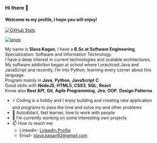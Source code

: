 ### Hi there 👋

#### Welcome to my profile, I hope you will enjoy!

[![GitHub Stats](https://github-readme-stats.vercel.app/api?username=SlavaKagan&show_icons=true&count_private=true&theme=radical)](https://github.com/SlavaKagan/github-readme-stats)

[![langs](https://github-readme-stats.vercel.app/api/top-langs/?username=SlavaKagan&layout=compact)](https://github.com/SlavaKagan/github-readme-stats)

My name is <b>Slava Kagan</b>, I have a <b>B.Sc at Software Engineering</b>, Specialization: Software and Information Technology.<br>
I have a deep interest in current technologies and scalable architectures.<br>
My software addiction began at school where I practiced Java and JavaScript and recently, I’m into Python, learning every corner about this language.<br>
Program mainly in <b>Java</b>, <b>Python</b>, <b>JavaScript</b> <b>C</b><br>
Good skills with <b>NodeJS</b>, <b>HTML5</b>, <b>CSS3</b>, <b>SQL</b>, <b>React</b><br>
Know also <b>Rest API</b>, <b>Git</b>, <b>Agile Programming</b>, <b>Jira</b>, <b>OOP</b>, <b>Design Patterns</b>

- ⚡ Coding is a hobby and I enjoy building and creating new application and programs to pass the time and solve my and other problems
- 🌱 Autodidact, fast learner, love to work with people
- 🔭 I’m currently working on some interesting own projects
- 📫 How to reach me:
  * LinkedIn- [LinkedIn Profile](https://www.linkedin.com/in/slava-kagan-4b776596/)
  * Email- slava.kagan92@gmail.com

<!--
**SlavaKagan/SlavaKagan** is a ✨ _special_ ✨ repository because its `README.md` (this file) appears on your GitHub profile.

Here are some ideas to get you started:

- 🔭 I’m currently working on ...
- 🌱 I’m currently learning ...
- 👯 I’m looking to collaborate on ...
- 🤔 I’m looking for help with ...
- 💬 Ask me about ...
- 📫 How to reach me: ...
- 😄 Pronouns: ...
- ⚡ Fun fact: ...
-->

